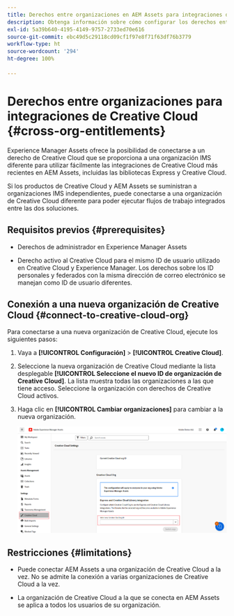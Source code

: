 ```yaml
---
title: Derechos entre organizaciones en AEM Assets para integraciones de Creative Cloud
description: Obtenga información sobre cómo configurar los derechos entre organizaciones en AEM Assets para integraciones de Creative Cloud. Conéctese a un derecho de Creative Cloud que se haya suministrado a una organización IMS diferente para utilizar fácilmente las integraciones de Creative Cloud más recientes en AEM Assets, incluidas las bibliotecas Express y Creative Cloud.
exl-id: 5a39b640-4195-4149-9757-2733ed70e616
source-git-commit: ebc49d5c29118cd09cf1f97e8f71f63df76b3779
workflow-type: ht
source-wordcount: '294'
ht-degree: 100%

---
```


# Derechos entre organizaciones para integraciones de Creative Cloud  {#cross-org-entitlements}

Experience Manager Assets ofrece la posibilidad de conectarse a un derecho de Creative Cloud que se proporciona a una organización IMS diferente para utilizar fácilmente las integraciones de Creative Cloud más recientes en AEM Assets, incluidas las bibliotecas Express y Creative Cloud.

Si los productos de Creative Cloud y AEM Assets se suministran a organizaciones IMS independientes, puede conectarse a una organización de Creative Cloud diferente para poder ejecutar flujos de trabajo integrados entre las dos soluciones.

## Requisitos previos {#prerequisites}

* Derechos de administrador en Experience Manager Assets

* Derecho activo al Creative Cloud para el mismo ID de usuario utilizado en Creative Cloud y Experience Manager. Los derechos sobre los ID personales y federados con la misma dirección de correo electrónico se manejan como ID de usuario diferentes.

## Conexión a una nueva organización de Creative Cloud {#connect-to-creative-cloud-org}

Para conectarse a una nueva organización de Creative Cloud, ejecute los siguientes pasos:

1. Vaya a **[!UICONTROL Configuración]** > **[!UICONTROL Creative Cloud]**.

1. Seleccione la nueva organización de Creative Cloud mediante la lista desplegable **[!UICONTROL Seleccione el nuevo ID de organización de Creative Cloud]**. La lista muestra todas las organizaciones a las que tiene acceso. Seleccione la organización con derechos de Creative Cloud activos.

1. Haga clic en **[!UICONTROL Cambiar organizaciones]** para cambiar a la nueva organización.

   ![Derechos entre organizaciones](assets/cross-org-entitlements.png)

## Restricciones {#limitations}

* Puede conectar AEM Assets a una organización de Creative Cloud a la vez. No se admite la conexión a varias organizaciones de Creative Cloud a la vez.

* La organización de Creative Cloud a la que se conecta en AEM Assets se aplica a todos los usuarios de su organización.
